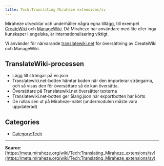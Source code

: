 ```yaml
---
title: Tech:Translating Miraheze extensions/sv
---
```



Miraheze utvecklar och underhåller några egna tillägg, till exempel [CreateWiki](https://meta.miraheze.org/wiki/github:miraheze/CreateWiki) och [ManageWiki](https://meta.miraheze.org/wiki/github:miraheze/ManageWiki). Då Miraheze har användare med lite eller inga kunskaper i engelska, är internationalisering viktigt.

Vi använder för närvarande [translatewiki.net](https://meta.miraheze.org/wiki/translatewiki:) för översättning av CreateWiki och ManageWiki.

## TranslateWiki-processen 

* Lägg till strängar på en.json
* Translatewiki.net-botten hämtar koden när den importerar strängarna, och så visas den för översättare så de kan översätta.
* Översättare på Translatewiki.net översätter texterna
* Translatewiki.net-botten ger $lang.json när exportbotten har körts
* De rullas sen ut på Miraheze-nätet (undermodulen måste vara uppdaterad)

## Categories

* [Category:Tech](https://meta.miraheze.org/wiki/Category:Tech)

----
**Source**: [https://meta.miraheze.org/wiki/Tech:Translating_Miraheze_extensions/sv](https://meta.miraheze.org/wiki/Tech:Translating_Miraheze_extensions/sv)
